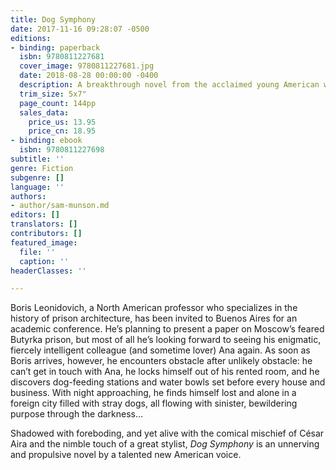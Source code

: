 ```yaml
---
title: Dog Symphony
date: 2017-11-16 09:28:07 -0500
editions:
- binding: paperback
  isbn: 9780811227681
  cover_image: 9780811227681.jpg
  date: 2018-08-28 00:00:00 -0400
  description: A breakthrough novel from the acclaimed young American writer
  trim_size: 5x7"
  page_count: 144pp
  sales_data:
    price_us: 13.95
    price_cn: 18.95
- binding: ebook
  isbn: 9780811227698
subtitle: ''
genre: Fiction
subgenre: []
language: ''
authors:
- author/sam-munson.md
editors: []
translators: []
contributors: []
featured_image:
  file: ''
  caption: ''
headerClasses: ''

---
```

Boris Leonidovich, a North American professor who specializes in the history of prison architecture, has been invited to Buenos Aires for an academic conference. He’s planning to present a paper on Moscow’s feared Butyrka prison, but most of all he’s looking forward to seeing his enigmatic, fiercely intelligent colleague (and sometime lover) Ana again. As soon as Boris arrives, however, he encounters obstacle after unlikely obstacle: he can’t get in touch with Ana, he locks himself out of his rented room, and he discovers dog-feeding stations and water bowls set before every house and business. With night approaching, he finds himself lost and alone in a foreign city filled with stray dogs, all flowing with sinister, bewildering purpose through the darkness… 

Shadowed with foreboding, and yet alive with the comical mischief of César Aira and the nimble touch of a great stylist, _Dog Symphony_ is an unnerving and propulsive novel by a talented new American voice.